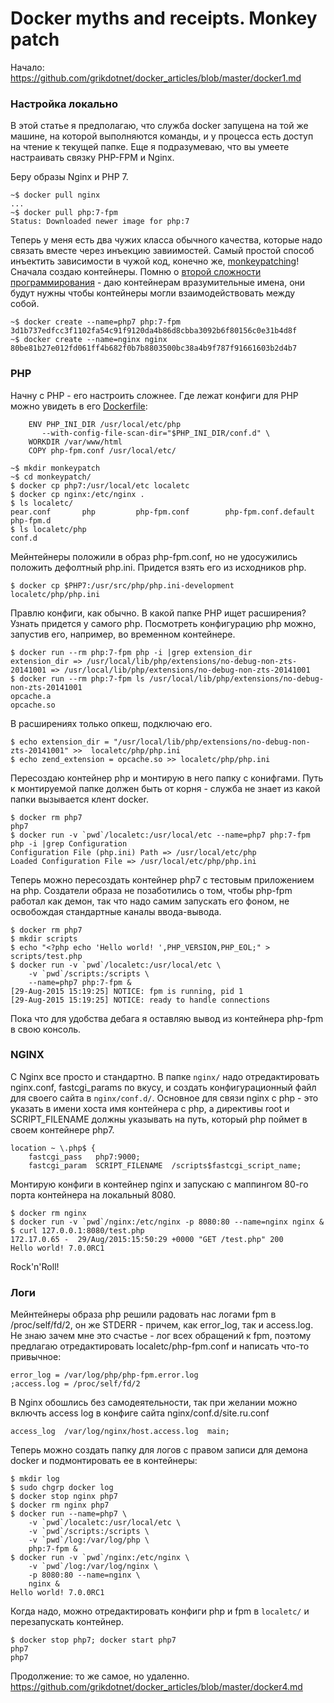Docker myths and receipts. Monkey patch
========

Начало: https://github.com/grikdotnet/docker_articles/blob/master/docker1.md

### Настройка локально

В этой статье я предполагаю, что служба docker запущена на той же машине, на которой выполняются команды, и у процесса есть доступ на чтение к текущей папке. Еще я подразумеваю, что вы умеете настраивать связку PHP-FPM и Nginx.

Беру образы Nginx и PHP 7.
```
~$ docker pull nginx
...
~$ docker pull php:7-fpm
Status: Downloaded newer image for php:7
```

Теперь у меня есть два чужих класса обычного качества, которые надо связать вместе через инъекцию завиимостей. Самый простой способ инъектить зависимости в чужой код, конечно же, [monkeypatching](https://ru.wikipedia.org/wiki/Monkey_patch)!
Сначала создаю контейнеры. Помню о [второй сложности программирования](http://martinfowler.com/bliki/TwoHardThings.html) - даю контейнерам вразумительные имена, они будут нужны чтобы контейнеры могли взаимодействовать между собой.
```
~$ docker create --name=php7 php:7-fpm
3d1b737edfcc3f1102fa54c91f9120da4b86d8cbba3092b6f80156c0e31b4d8f
~$ docker create --name=nginx nginx
80be81b27e012fd061ff4b682f0b7b8803500bc38a4b9f787f91661603b2d4b7
```

### PHP

Начну с PHP - его настроить сложнее. Где лежат конфиги для PHP можно увидеть в его [Dockerfile]((https://github.com/docker-library/php/blob/f5e091ac3815dce80ca496298e0cb94638844b10/7.0/fpm/Dockerfile)):
```
	ENV PHP_INI_DIR /usr/local/etc/php
	   --with-config-file-scan-dir="$PHP_INI_DIR/conf.d" \
	WORKDIR /var/www/html
	COPY php-fpm.conf /usr/local/etc/
```
```
~$ mkdir monkeypatch
~$ cd monkeypatch/
$ docker cp php7:/usr/local/etc localetc
$ docker cp nginx:/etc/nginx .
$ ls localetc/
pear.conf		php			php-fpm.conf		php-fpm.conf.default	php-fpm.d
$ ls localetc/php
conf.d
```
Мейнтейнеры положили в образ php-fpm.conf, но не удосужились положить дефолтный php.ini. Придется взять его из исходников php.

	$ docker cp $PHP7:/usr/src/php/php.ini-development localetc/php/php.ini

Правлю конфиги, как обычно. В какой папке PHP ищет расширения? Узнать придется у самого php.
Посмотреть конфигурацию php можно, запустив его, например, во временном контейнере.
```
$ docker run --rm php:7-fpm php -i |grep extension_dir
extension_dir => /usr/local/lib/php/extensions/no-debug-non-zts-20141001 => /usr/local/lib/php/extensions/no-debug-non-zts-20141001
$ docker run --rm php:7-fpm ls /usr/local/lib/php/extensions/no-debug-non-zts-20141001
opcache.a
opcache.so
```
В расширениях только опкеш, подключаю его. 
```
$ echo extension_dir = "/usr/local/lib/php/extensions/no-debug-non-zts-20141001" >>  localetc/php/php.ini
$ echo zend_extension = opcache.so >> localetc/php/php.ini
```

Пересоздаю контейнер php и монтирую в него папку с конифгами. Путь к монтируемой папке должен быть от корня - служба не знает из какой папки вызывается клент docker.
```
$ docker rm php7
php7
$ docker run -v `pwd`/localetc:/usr/local/etc --name=php7 php:7-fpm php -i |grep Configuration
Configuration File (php.ini) Path => /usr/local/etc/php
Loaded Configuration File => /usr/local/etc/php/php.ini
```
Теперь можно пересоздать контейнер php7 с тестовым приложением на php. Создатели образа не позаботились о том, чтобы php-fpm работал как демон, так что надо самим запускать его фоном, не освобождая стандартные каналы ввода-вывода.
```
$ docker rm php7
$ mkdir scripts
$ echo "<?php echo 'Hello world! ',PHP_VERSION,PHP_EOL;" > scripts/test.php
$ docker run -v `pwd`/localetc:/usr/local/etc \
	-v `pwd`/scripts:/scripts \
	--name=php7 php:7-fpm &
[29-Aug-2015 15:19:25] NOTICE: fpm is running, pid 1
[29-Aug-2015 15:19:25] NOTICE: ready to handle connections
```
Пока что для удобства дебага я оставляю вывод из контейнера php-fpm в свою консоль.

### NGINX

С Nginx все просто и стандартно. В папке `nginx/` надо отредактировать nginx.conf, fastcgi_params по вкусу, и создать конфигурационный файл для своего сайта в `nginx/conf.d/`.
Основное для связи nginx с php - это указать в имени хоста имя контейнера с php, а директивы root и SCRIPT_FILENAME должны указывать на путь, который php поймет в своем контейнере php7.

    location ~ \.php$ {
        fastcgi_pass   php7:9000;
        fastcgi_param  SCRIPT_FILENAME  /scripts$fastcgi_script_name;

Монтирую конфиги в контейнер nginx и запускаю с маппингом 80-го порта контейнера на локальный 8080. 

```
$ docker rm nginx
$ docker run -v `pwd`/nginx:/etc/nginx -p 8080:80 --name=nginx nginx &
$ curl 127.0.0.1:8080/test.php
172.17.0.65 -  29/Aug/2015:15:50:29 +0000 "GET /test.php" 200
Hello world! 7.0.0RC1
```
Rock'n'Roll!

### Логи

Мейнтейнеры образа php решили радовать нас логами fpm в /proc/self/fd/2, он же STDERR - причем, как error_log, так и access.log. Не знаю зачем мне это счастье - лог всех обращений к fpm, поэтому предлагаю отредактировать localetc/php-fpm.conf и написать что-то привычное:

	error_log = /var/log/php/php-fpm.error.log
	;access.log = /proc/self/fd/2 

В Nginx обошлись без самодеятельности, так при желании можно включть access log в конфиге сайта nginx/conf.d/site.ru.conf

    access_log  /var/log/nginx/host.access.log  main;

Теперь можно создать папку для логов c правом записи для демона docker и подмонтировать ее в контейнеры:
```
$ mkdir log
$ sudo chgrp docker log
$ docker stop nginx php7
$ docker rm nginx php7
$ docker run --name=php7 \
	-v `pwd`/localetc:/usr/local/etc \
	-v `pwd`/scripts:/scripts \
	-v `pwd`/log:/var/log/php \
	php:7-fpm &
$ docker run -v `pwd`/nginx:/etc/nginx \
	-v `pwd`/log:/var/log/nginx \
	-p 8080:80 --name=nginx \
	nginx &
Hello world! 7.0.0RC1
```

Когда надо, можно отредактировать конфиги php и fpm в `localetc/` и перезапускать контейнер.
```
$ docker stop php7; docker start php7
php7
php7
```


Продолжение: то же самое, но удаленно. https://github.com/grikdotnet/docker_articles/blob/master/docker4.md